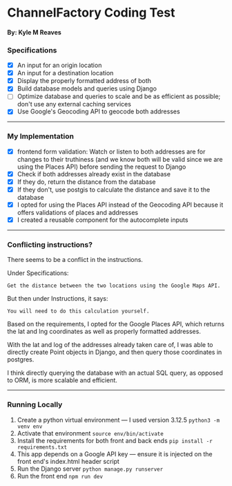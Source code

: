 # ChannelFactory Coding Test

#### By: Kyle M Reaves

### Specifications

- [x] An input for an origin location
- [x] An input for a destination location
- [x] Display the properly formatted address of both
- [x] Build database models and queries using Django
- [ ] Optimize database and queries to scale and be as efficient as possible; don't use any external caching services
- [x] Use Google's Geocoding API to geocode both addresses

***

### My Implementation

- [x] frontend form validation: Watch or listen to both addresses are for changes to their truthiness (and we know both
  will be valid since we are using the Places API) before sending the request to Django
- [x] Check if both addresses already exist in the database
- [x] If they do, return the distance from the database
- [x] If they don't, use postgis to calculate the distance and save it to the database
- [x] I opted for using the Places API instead of the Geocoding API because it offers validations of places and
  addresses
- [x] I created a reusable component for the autocomplete inputs

***

### Conflicting instructions?

There seems to be a conflict in the instructions.

Under Specifications:

`Get the distance between the two locations using the Google Maps API.`

But then under Instructions, it says:

`You will need to do this calculation yourself.`

Based on the requirements, I opted for the Google Places API, which returns the lat and lng coordinates as well as
properly formatted addresses. 

With the lat and log of the addresses already taken care of, I was able to directly create
Point objects in Django, and then query those coordinates in postgres. 

I think directly querying the database with an actual SQL query, as opposed to ORM, is more scalable and efficient.
***

### Running Locally

1. Create a python virtual environment — I used version 3.12.5 `python3 -m venv env`
2. Activate that environment `source env/bin/activate`
3. Install the requirements for both front and back ends `pip install -r requirements.txt`
4. This app depends on a Google API key — ensure it is injected on the front end's index.html header script
5. Run the Django server `python manage.py runserver`
6. Run the front end `npm run dev`